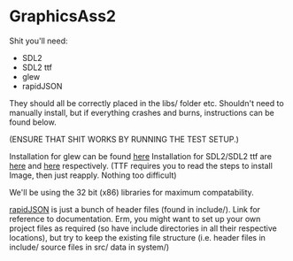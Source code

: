 GraphicsAss2
=============

Shit you'll need:
- SDL2
- SDL2 ttf
- glew
- rapidJSON

They should all be correctly placed in the libs/ folder etc. Shouldn't need to manually install, but if everything crashes and burns, instructions can be found below.

(ENSURE THAT SHIT WORKS BY RUNNING THE TEST SETUP.)

Installation for glew can be found [here](https://www.badprog.com/c-opengl-setting-up-visual-studio)
Installation for SDL2/SDL2 ttf are [here](http://lazyfoo.net/tutorials/SDL/01_hello_SDL/windows/msvsnet2010u/index.php) and [here](http://lazyfoo.net/tutorials/SDL/16_true_type_fonts/index.php) respectively. (TTF requires you to read the steps to install Image, then just reapply. Nothing too difficult)

We'll be using the 32 bit (x86) libraries for maximum compatability.

[rapidJSON](http://rapidjson.org/) is just a bunch of header files (found in include/). Link for reference to documentation. Erm, you might want to set up your own project files as required (so have include directories in all their respective locations), but try to keep the existing file structure (i.e. header files in include/ source files in src/ data in system/)